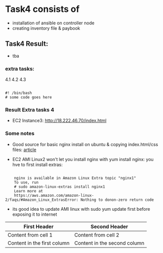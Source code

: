 # Task4 consists of
* installation of ansible on controller node
* creating inventory file & paybook 
## Task4 Result:
   * tba

### extra tasks:
4.1  <tba>
4.2  <tba>
4.3  <tba>

<pre><code>
#! /bin/bash
# some code goes here
</code></pre>

### Result Extra tasks 4
*  EC2 Instance3: http://18.222.46.70/index.html
  
  
###  Some notes
  * Good source for basic nginx install on ubuntu & copying index.html/css files:
  [article ](https://medium.com/@dbouchare/basic-setup-of-nginx-on-an-ec2-instance-with-ansible-f469af7f56c3 
   "Basic setup of nginx on an EC2 instance with Ansible")
  
  
  * EC2 AMI Linux2 won't let you install nginx with yum install nginx:
  you hve to first install extras:
<pre><code>
    nginx is available in Amazon Linux Extra topic "nginx1"
    To use, run
    # sudo amazon-linux-extras install nginx1
    Learn more at
    https://aws.amazon.com/amazon-linux-2/faqs/#Amazon_Linux_ExtrasError: Nothing to donon-zero return code
</code></pre>
  * its good idea to update AMI linux with sudo yum update first before exposing it to internet
  
  First Header | Second Header
------------ | -------------
Content from cell 1 | Content from cell 2
Content in the first column | Content in the second column
  
  
